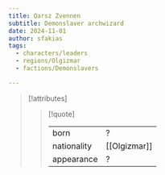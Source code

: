 ```yaml
---
title: Qarsz Zvennen
subtitle: Demonslaver archwizard
date: 2024-11-01
author: sfakias
tags:
  - characters/leaders
  - regions/Olgizmar
  - factions/Demonslavers

---
```

> [!attributes]
> 
> > [!quote]
> >
> > | | |
> > | --- | --- |
> > | born | ? |
> > | nationality | [[Olgizmar]] |
> > | appearance | ? |